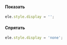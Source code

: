 #### Показать

```javascript
ele.style.display = '';
```

#### Спрятать

```javascript
ele.style.display = 'none';
```

